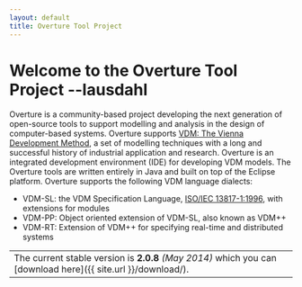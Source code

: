 ```yaml
---
layout: default
title: Overture Tool Project
---
```


<link rel="stylesheet" href="css/releases.css">
<script src="http://code.jquery.com/jquery-1.11.1.min.js">
</script>
<script src="javascripts/moment-with-langs.js"></script>
<script src="javascripts/github-releases.js"></script>
<script>updateFrontPage();</script>


# Welcome to the Overture Tool Project --lausdahl

Overture is a community-based project developing the next generation
of open-source tools to support modelling and analysis in the design
of computer-based systems. Overture supports
[VDM: The Vienna Development Method](http://www.vdmportal.org/), a set
of modelling techniques with a long and successful history of
industrial application and research.  Overture is an integrated
development environment (IDE) for developing VDM models.  The Overture
tools are written entirely in Java and built on top of the Eclipse
platform.  Overture supports the following VDM language dialects:

- VDM-SL: the VDM Specification Language,
  [ISO/IEC 13817-1:1996](http://www.iso.org/iso/iso_catalogue/catalogue_tc/catalogue_detail.htm?csnumber=22988),
  with extensions for modules
- VDM-PP: Object oriented extension of VDM-SL, also known as VDM++
- VDM-RT: Extension of VDM++ for specifying real-time and distributed
  systems

||
|----|
| The current stable version is <strong id="current-release-version">2.0.8</strong> <i id="current-release-data"> (May 2014) </i> which you can [download  here]({{ site.url }}/download/).|

<div id="current-release"><div>

